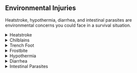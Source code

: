 ## Environmental Injuries

Heatstroke, hypothermia, diarrhea, and intestinal parasites are environmental concerns you could face in a survival situation.

<details>
    <summary>Heatstroke</summary>
    The breakdown of the body's heat regulatory system (body temperature more than 40.5 degrees C [105 degrees F]) causes a heatstroke. Other heat injuries, such as cramps or dehydration, do not always precede a heatstroke. Signs and symptoms of heatstroke are:
    <ul>
        <li>Swollen, beet-red face.</li>
        <li>Reddened whites of eyes.</li>
        <li>Victim not sweating.</li>
        <li>Unconsciousness or delirium, which can cause pallor, a bluish color to lips and nail beds (cyanosis), and cool skin.</li>
    </ul>
    <p><b>NOTE: </b>By this time, the victim is in severe shock. Cool the victim as rapidly as possible. Cool him by dipping him in a cool stream. If one is not available, douse the victim with urine, water, or at the very least, apply cool wet compresses to all the joints, especially the neck, armpits, and crotch. Be sure to wet the victim's head. Heat loss through the scalp is great. Administer IVs and provide drinking fluids. You may fan the individual.</p>
    <p>You can expect the following symptoms during cooling:</p>
    <ul>
        <li>Vomiting.</li>
        <li>Diarrhea.</li>
        <li>Struggling.</li>
        <li>Shivering.</li>
        <li>Shouting.</li>
        <li>Prolonged unconsciousness.</li>
        <li>Rebound heatstroke within 48 hours.</li>
        <li>Cardiac arrest; be ready to perform CPR.</li>
    </ul>
    <p><b>NOTE: </b>Treat for dehydration with lightly salted water.</p>
</details>

<details>
    <summary>Chilblains</summary>
    <p>Frostnip begins as firm, cold, white or gray areas on the face, ears, and extremities. They can blister or peel just like sunburn as late as 2 to 3 days after the injury. Frostnip, or chilblains as it is sometimes called, is the result of tissue exposure to freezing temperatures and is the beginning of frostbite. The water in and around the cells freezes, rupturing cell walls and thus damaging the tissue. Warming the affected area with hands or a warm object treats this injury. Wind chill plays a factor in this injury, preventative measures include layers of dry clothing and protection against wetness and wind.</p>
</details>

<details>
    <summary>Trench Foot</summary>
    <p>Immersion or trench foot results from many hours or days of exposure to wet or damp conditions at a temperature just above freezing. The nerves and muscles sustain the main damage, but gangrene can occur. In extreme cases the flesh dies and it may become necessary to have the foot or leg amputated. The best prevention is to keep your feet dry. Carry extra socks with you in a waterproof packet. Dry wet socks against your body. Wash your feet daily and put on dry socks.</p>
</details>

<details>
    <summary>Frostbite</summary>
    <p>This injury results from frozen tissues. Frostbite extends to a depth below the skin. The tissues become solid and immovable. Your feet, hands, and exposed facial areas are particularly vulnerable to frostbite.</p>
    <p>When with others, prevent frostbite by using the buddy system. Check your buddy's face often and make sure that he checks yours. If you are alone, periodically cover your nose and lower part of your face with your mittens.</p>
    <p>Do not try to thaw the affected areas by placing them close to an open flame. Frostbitten tissue may be immersed in 37 to 42 degrees C (99 to 109 degrees F) water until thawed. (Water temperature can be determined with the inside wrist or baby formula method). Dry the part and place it next to your skin to warm it at body temperature.</p>
</details>

<details>
    <summary>Hypothermia</summary>
    <p>It is defined as the body's failure to maintain an inner core temperature of 36 degrees C (97 degrees F). Exposure to cool or cold temperature over a short or long time can cause hypothermia. Dehydration and lack of food and rest predispose the survivor to hypothermia.</p>
    <p>Immediate treatment is the key. Move the victim to the best shelter possible away from wind, rain, and cold. Remove all wet clothes and get the victim into dry clothing. Replace lost fluids with warm fluids, and warm him in a sleeping bag using two people (if possible), providing skin-to-skin contact. If the victim is unable to drink warm fluids, rectal rehydration may be used.</p>
</details>

<details>
    <summary>Diarrhea</summary>
    <p>A common, debilitating ailment caused by changing water and food, drinking contaminated water, eating spoiled food, becoming fatigued, and using dirty dishes. You can avoid most of these causes by practicing preventive medicine. However, if you get diarrhea and do not have antidiarrheal medicine, one of the following treatments may be effective:</p>
    <ul>
        <li>Limit your intake of fluids for 24 hours.</li>
        <li>Drink one cup of a strong tea solution every 2 hours until the diarrhea slows or stops. The tannic acid in the tea helps to control the diarrhea. Boil the inner bark of a hardwood tree for 2 hours or more to release the tannic acid.</li>
        <li>Make a solution of one handful of ground chalk, charcoal, or dried bones and treated water. If you have apple pomace (pulp) or the rinds of citrus fruit, add an equal portion to the mixture to make it more effective. Take 2 tablespoons of the solution every 2 hours until the diarrhea slows or stops.</li>
    </ul>
</details>

<details>
    <summary>Intestinal Parasites</summary>
    <p>You can usually avoid worm infestations and other intestinal parasites if you take preventive measures. For example, never go barefoot. The most effective way to prevent intestinal parasites is to avoid uncooked meat, never eat raw vegetables contaminated by raw sewage, and try not to use human waste as a fertilizer. However, should you become infested and lack proper medicine, you can use home remedies. Keep in mind that these home remedies work on the principle of changing the environment of the gastrointestinal tract. The following are home remedies you could use:</p>
    <ul>
        <li>Salt water. Dissolve 4 tablespoons of salt in 1 liter of water and drink. Do not repeat this treatment.</li>
        <li>Tobacco. Eat 1 to 1 1/2 cigarettes or approximately 1 teaspoon (pinch) of smokeless tobacco. The nicotine in the tobacco will kill or stun the worms long enough for your system to pass them. If the infestation is severe, repeat the treatment in 24 to 48 hours, <b>but no sooner</b>.</li>
        <li>Kerosene. Drink 2 tablespoons of kerosene, <b>but no more</b>. If necessary, you can repeat this treatment in 24 to 48 hours. <b>Be careful not to inhale the fumes, they may cause lung irritation</b>.</li>
    </ul>
    <p><b>NOTE: </b>Tobacco and kerosene treatment techniques are very dangerous, be careful.</p>
    <ul>
        <li>Hot peppers. Peppers are effective only if they are a steady part of your diet. You can eat them raw or put them in soups or rice and meat dishes. They create an environment that is prohibitive to parasitic attachment.</li>
        <li>Garlic. Chop or crush 4 cloves, mix with 1 glass of liquid, and drink daily for 3 weeks.</li>
    </ul>
</details>